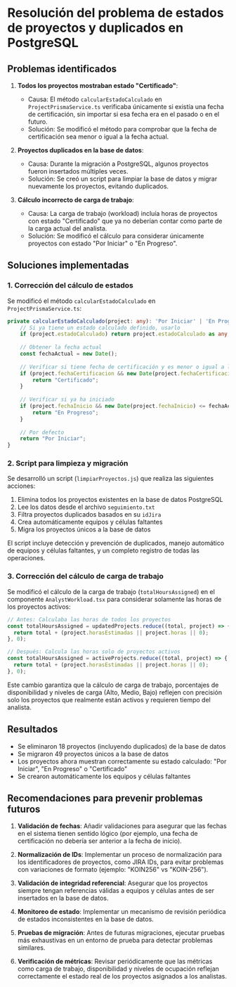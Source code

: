 # Resolución del problema de estados de proyectos y duplicados en PostgreSQL

## Problemas identificados

1. **Todos los proyectos mostraban estado "Certificado"**:
   - Causa: El método `calcularEstadoCalculado` en `ProjectPrismaService.ts` verificaba únicamente si existía una fecha de certificación, sin importar si esa fecha era en el pasado o en el futuro.
   - Solución: Se modificó el método para comprobar que la fecha de certificación sea menor o igual a la fecha actual.

2. **Proyectos duplicados en la base de datos**:
   - Causa: Durante la migración a PostgreSQL, algunos proyectos fueron insertados múltiples veces.
   - Solución: Se creó un script para limpiar la base de datos y migrar nuevamente los proyectos, evitando duplicados.

3. **Cálculo incorrecto de carga de trabajo**:
   - Causa: La carga de trabajo (workload) incluía horas de proyectos con estado "Certificado" que ya no deberían contar como parte de la carga actual del analista.
   - Solución: Se modificó el cálculo para considerar únicamente proyectos con estado "Por Iniciar" o "En Progreso".

## Soluciones implementadas

### 1. Corrección del cálculo de estados

Se modificó el método `calcularEstadoCalculado` en `ProjectPrismaService.ts`:

```typescript
private calcularEstadoCalculado(project: any): 'Por Iniciar' | 'En Progreso' | 'Certificado' {
    // Si ya tiene un estado calculado definido, usarlo
    if (project.estadoCalculado) return project.estadoCalculado as any;
    
    // Obtener la fecha actual
    const fechaActual = new Date();
    
    // Verificar si tiene fecha de certificación y es menor o igual a la fecha actual
    if (project.fechaCertificacion && new Date(project.fechaCertificacion) <= fechaActual) {
        return "Certificado";
    }
    
    // Verificar si ya ha iniciado
    if (project.fechaInicio && new Date(project.fechaInicio) <= fechaActual) {
        return "En Progreso";
    }
    
    // Por defecto
    return "Por Iniciar";
}
```

### 2. Script para limpieza y migración

Se desarrolló un script (`limpiarProyectos.js`) que realiza las siguientes acciones:

1. Elimina todos los proyectos existentes en la base de datos PostgreSQL
2. Lee los datos desde el archivo `seguimiento.txt`
3. Filtra proyectos duplicados basados en su `idJira`
4. Crea automáticamente equipos y células faltantes
5. Migra los proyectos únicos a la base de datos

El script incluye detección y prevención de duplicados, manejo automático de equipos y células faltantes, y un completo registro de todas las operaciones.

### 3. Corrección del cálculo de carga de trabajo

Se modificó el cálculo de la carga de trabajo (`totalHoursAssigned`) en el componente `AnalystWorkload.tsx` para considerar solamente las horas de los proyectos activos:

```typescript
// Antes: Calculaba las horas de todos los proyectos
const totalHoursAssigned = updatedProjects.reduce((total, project) => {
  return total + (project.horasEstimadas || project.horas || 0);
}, 0);

// Después: Calcula las horas solo de proyectos activos
const totalHoursAssigned = activeProjects.reduce((total, project) => {
  return total + (project.horasEstimadas || project.horas || 0);
}, 0);
```

Este cambio garantiza que la cálculo de carga de trabajo, porcentajes de disponibilidad y niveles de carga (Alto, Medio, Bajo) reflejen con precisión solo los proyectos que realmente están activos y requieren tiempo del analista.

## Resultados

- Se eliminaron 18 proyectos (incluyendo duplicados) de la base de datos
- Se migraron 49 proyectos únicos a la base de datos
- Los proyectos ahora muestran correctamente su estado calculado: "Por Iniciar", "En Progreso" o "Certificado"
- Se crearon automáticamente los equipos y células faltantes

## Recomendaciones para prevenir problemas futuros

1. **Validación de fechas**: Añadir validaciones para asegurar que las fechas en el sistema tienen sentido lógico (por ejemplo, una fecha de certificación no debería ser anterior a la fecha de inicio).

2. **Normalización de IDs**: Implementar un proceso de normalización para los identificadores de proyectos, como JIRA IDs, para evitar problemas con variaciones de formato (ejemplo: "KOIN256" vs "KOIN-256").

3. **Validación de integridad referencial**: Asegurar que los proyectos siempre tengan referencias válidas a equipos y células antes de ser insertados en la base de datos.

4. **Monitoreo de estado**: Implementar un mecanismo de revisión periódica de estados inconsistentes en la base de datos.

5. **Pruebas de migración**: Antes de futuras migraciones, ejecutar pruebas más exhaustivas en un entorno de prueba para detectar problemas similares.

6. **Verificación de métricas**: Revisar periódicamente que las métricas como carga de trabajo, disponibilidad y niveles de ocupación reflejan correctamente el estado real de los proyectos asignados a los analistas.
